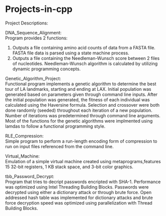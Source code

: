 # Projects-in-cpp
Project Descriptions:

DNA_Sequence_Alignment:  
  Program provides 2 functions: 
  1. Outputs a file containing amino acid counts of data from a FASTA file. FASTA file data is parsed using a state machine process.  
  2. Outputs a file containing the Needleman-Wunsch score between 2 files of nucleotides. Needleman-Wunsch algorithm is calculated by utilizing dynamic programming concepts.  
    
Genetic_Algorithm_Project:  
  Functional program implements a genetic algorithm to determine the best tour of LA landmarks, starting and ending at LAX. Initial population was generated based on parameters     given through command line inputs. After the initial population was generated, the fitness of each individual was calculated using the Haversine formula. Selection and crossover 
  were both done randomly (seeded) throughout each iteration of a new population. Number of iterations was predetermined through command line arguments. Most of the functions for   the genetic algorithms were implmented using lamdas to follow a functional programming style.  
    
RLE_Compression:  
  Simple program to perform a run-length encoding form of compression to run on input files referenced from the command line.  
    
Virtual_Machine:  
  Emulation of a simple virtual machine created using metaprograms,features 15 32-bit registers, 1 KB stack space, and 3-bit color graphics.  
    
tbb_Password_Decrypt:  
  Program that tries to decript passwords encripted with SHA-1. Performance was optimized using Intel Threading Building Blocks. Passwords were decrypted using either a dictionary 
  attack or through brute force. Open addressed hash table was implemented for dictionary attacks and brute force decryption speed was optimized using parallelization with Thread 
  Building Blocks.  
